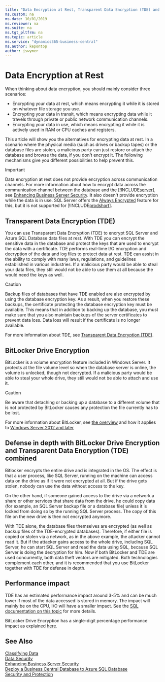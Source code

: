 ```yaml
---
title: "Data Encryption at Rest, Transparent Data Encryption (TDE) and BitLocker"
ms.custom: na
ms.date: 10/01/2019
ms.reviewer: na
ms.suite: na
ms.tgt_pltfrm: na
ms.topic: article
ms.service: "dynamics365-business-central"
ms.author: kepontop
author: jswymer
---
```


# Data Encryption at Rest
When thinking about data encryption, you should mainly consider three scenarios:

- Encrypting your data at rest, which means encrypting it while it is stored on whatever file storage you use.
- Encrypting your data in transit, which means encrypting data while it travels through private or public network communication channels.
- Encrypting your data in use, which means encrypting it while it is actively used in RAM or CPU caches and registers.

This article will show you the alternatives for encrypting data at rest. In a scenario where the physical media (such as drives or backup tapes) or the database files are stolen, a malicious party can just restore or attach the database and browse the data, if you don't encrypt it. The following mechanisms give you different possibilities to help prevent this.

> [!IMPORTANT]
> Data encryption at rest does not provide encryption across communication channels. For more information about how to encrypt data across the communication channel between the database and the [!INCLUDE[server](../developer/includes/server.md)], see [Enhancing Business Server Security](enhancing-server-instance-security.md). It also doesn't provide encryption while the data is in use. SQL Server offers the [Always Encrypted](/de-de/sql/relational-databases/security/encryption/always-encrypted-database-engine?view=sqlallproducts-allversions) feature for this, but it is not supported for [!INCLUDE[prodshort](../developer/includes/prodshort.md)].

## Transparent Data Encryption (TDE)

You can use Transparent Data Encryption (TDE) to encrypt SQL Server and Azure SQL Database data files at rest. With TDE you can encrypt the sensitive data in the database and protect the keys that are used to encrypt the data with a certificate. TDE performs real-time I/O encryption and decryption of the data and log files to protect data at rest. TDE can assist in the ability to comply with many laws, regulations, and guidelines established in various industries. If a malicious party would be able to steal your data files, they still would not be able to use them at all because the would need the keys as well.

> [!CAUTION]
> Backup files of databases that have TDE enabled are also encrypted by using the database encryption key. As a result, when you restore these backups, the certificate protecting the database encryption key must be available. This means that in addition to backing up the database, you must make sure that you also maintain backups of the server certificates to prevent data loss. Data loss will result if the certificate is no longer available.

For more information about TDE, see [Transparent Data Encryption (TDE)](/sql/relational-databases/security/encryption/transparent-data-encryption).

## BitLocker Drive Encryption

BitLocker is a volume encryption feature included in Windows Server. It protects at the file volume level so when the database server is online, the volume is unlocked, though not decrypted. If a malicious party would be able to steal your whole drive, they still would not be able to attach and use it.

> [!CAUTION]
> Be aware that detaching or backing up a database to a different volume that is not protected by BitLocker causes any protection the file currently has to be lost.


For more information about BitLocker, see [the overview](/windows/security/information-protection/bitlocker/bitlocker-overview) and how it applies to [Windows Server 2012 and later](/windows/security/information-protection/bitlocker/bitlocker-how-to-deploy-on-windows-server) 

## Defense in depth with BitLocker Drive Encryption and Transparent Data Encryption (TDE) combined

Bitlocker encrypts the entire drive and is integrated in the OS. The effect is that a user process, like SQL Server, running on the machine can access data on the drive as if it were not encrypted at all. But if the drive gets stolen, nobody can use the data without access to the key.

On the other hand, if someone gained access to the drive via a network a share or other services that share data from the drive, he could copy data (for example, an SQL Server backup file or a database file) unless it is locked from doing so by the running SQL Server process. The copy of this file on the new drive is then not encrypted anymore.

With TDE alone, the database files themselves are encrypted (as well as backup files of the TDE-encrypted databases). Therefore, if either file is copied or stolen via a network, as in the above example, the attacker cannot read it. But if the attacker gains access to the whole drive, including SQL Server, he can start SQL Server and read the data using SQL, because SQL Server is doing the decryption for him. Now if both BitLocker and TDE are used concurrently, both data theft vectors are mitigated.
Both technologies complement each other, and it is recommended that you use BitLocker together with TDE for defense in depth.

## Performance impact

TDE has an estimated performance impact around 3-5% and can be much lower if most of the data accessed is stored in memory. The impact will mainly be on the CPU, I/O will have a smaller impact. See the [SQL documentation on this topic](/previous-versions/sql/sql-server-2008/cc278098(v=sql.100)#_Toc189384687) for more details.

BitLocker Drive Encryption has a single-digit percentage performance impact as explained [here](/windows/security/information-protection/bitlocker/bitlocker-deployment-and-administration-faq#is-there-a-noticeable-performance-impact-when-bitlocker-is-enabled-on-a-computer).

## See Also  
 [Classifying Data](../developer/devenv-classifying-data.md)   
 [Data Security](data-security.md)  
 [Enhancing Business Server Security](enhancing-server-instance-security.md)   
 [Deploy a Business Central Database to Azure SQL Database](../deployment/deploy-database-azure-sql-database.md)  
[Security and Protection](security-and-protection.md)  
